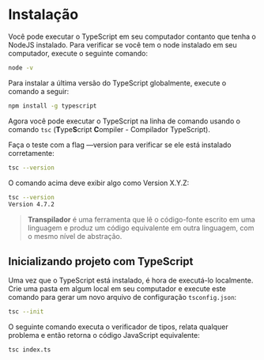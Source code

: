 # Instalação

Você pode executar o TypeScript em seu computador contanto que tenha o NodeJS instalado. Para verificar se você tem o node instalado em seu computador, execute o seguinte comando:

```sh
node -v
```

Para instalar a última versão do TypeScript globalmente, execute o comando a seguir:

```sh
npm install -g typescript
```

Agora você pode executar o TypeScript na linha de comando usando o comando `tsc` (**T**ype**S**cript **C**ompiler - Compilador TypeScript).

Faça o teste com a flag —version para verificar se ele está instalado corretamente:

```sh
tsc --version
```

O comando acima deve exibir algo como Version X.Y.Z:

```sh
tsc --version
Version 4.7.2
```

> **Transpilador** é uma ferramenta que lê o código-fonte escrito em uma linguagem e produz um código equivalente em outra linguagem, com o mesmo nível de abstração.

## Inicializando projeto com TypeScript

Uma vez que o TypeScript está instalado, é hora de executá-lo localmente. Crie uma pasta em algum local em seu computador e execute este comando para gerar um novo arquivo de configuração `tsconfig.json`:

```sh
tsc --init
```

O seguinte comando executa o verificador de tipos, relata qualquer problema e então retorna o código JavaScript equivalente:

```sh
tsc index.ts
```
